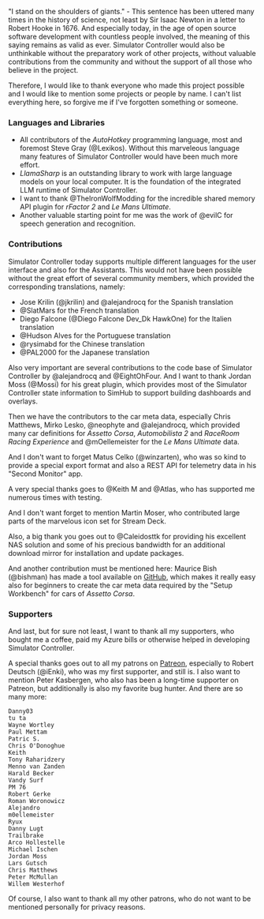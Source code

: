 "I stand on the shoulders of giants." - This sentence has been uttered many times in the history of science, not least by Sir Isaac Newton in a letter to Robert Hooke in 1676. And especially today, in the age of open source software development with countless people involved, the meaning of this saying remains as valid as ever. Simulator Controller would also be unthinkable without the preparatory work of other projects, without valuable contributions from the community and without the support of all those who believe in the project.

Therefore, I would like to thank everyone who made this project possible and I would like to mention some projects or people by name. I can't list everything here, so forgive me if I've forgotten something or someone.

### Languages and Libraries

- All contributors of the *AutoHotkey* programming language, most and foremost Steve Gray (@Lexikos). Without this marveleous language many features of Simulator Controller would have been much more effort.
- *LlamaSharp* is an outstanding library to work with large language models on your local computer. It is the foundation of the integrated LLM runtime of Simulator Controller.
- I want to thank @TheIronWolfModding for the incredible shared memory API plugin for *rFactor 2* and *Le Mans Ultimate*.
- Another valuable starting point for me was the work of @evilC for speech generation and recognition.

### Contributions

Simulator Controller today supports multiple different languages for the user interface and also for the Assistants. This would not have been possible without the great effort of several community members, which provided the corresponding translations, namely:

- Jose Krilin (@jkrilin) and @alejandrocq for the Spanish translation
- @SlatMars for the French translation
- Diego Falcone (@Diego Falcone Dev_Dk HawkOne) for the Italien translation
- @Hudson Alves for the Portuguese translation
- @rysimabd for the Chinese translation
- @PAL2000 for the Japanese translation

Also very important are several contributions to the code base of Simulator Controller by @alejandrocq and @EightOhFour. And I want to thank Jordan Moss (@Mossi) for his great plugin, which provides most of the Simulator Controller state information to SimHub to support building dashboards and overlays.

Then we have the contributors to the car meta data, especially Chris Matthews, Mirko Lesko, @neophyte and @alejandrocq, which provided many car definitions for *Assetto Corsa*, *Automobilista 2* and *RaceRoom Racing Experience* and @mOellemeister for the *Le Mans Ultimate* data.

And I don't want to forget Matus Celko (@winzarten), who was so kind to provide a special export format and also a REST API for telemetry data in his "Second Monitor" app.

A very special thanks goes to @Keith M and @Atlas, who has supported me numerous times with testing.

And I don't want forget to mention Martin Moser, who contributed large parts of the marvelous icon set for Stream Deck.

Also, a big thank you goes out to @Caleidosttk for providing his excellent NAS solution and some of his precious bandwidth for an additional download mirror for installation and update packages.

And another contribution must be mentioned here: Maurice Bish (@bishman) has made a tool available on [GitHub](https://github.com/mauricebish/SimControllerCreator), which makes it really easy also for beginners to create the car meta data required by the "Setup Workbench" for cars of *Assetto Corsa*.

### Supporters

And last, but for sure not least, I want to thank all my supporters, who bought me a coffee, paid my Azure bills or otherwise helped in developing Simulator Controller.

A special thanks goes out to all my patrons on [Patreon](https://www.patreon.com/c/simulatorcontroller), especially to Robert Deutsch (@iEnki), who was my first supporter, and still is. I also want to mention Peter Kasbergen, who also has been a long-time supporter on Patreon, but additionally is also my favorite bug hunter. And there are so many more:

	Danny03
	tu ta
	Wayne Wortley
	Paul Mettam
	Patric S.
	Chris O'Donoghue
	Keith
	Tony Raharidzery
	Menno van Zanden
	Harald Becker
	Vandy Surf
	PM 76
	Robert Gerke
	Roman Woronowicz
	Alejandro
	m0ellemeister
	Ryux
	Danny Lugt
	Trailbrake
	Arco Hollestelle
	Michael Ischen
	Jordan Moss
	Lars Gutsch
	Chris Matthews
	Peter McMullan
	Willem Westerhof

Of course, I also want to thank all my other patrons, who do not want to be mentioned personally for privacy reasons.
